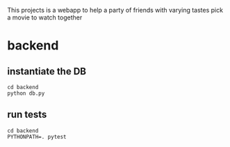 This projects is a webapp to help a party of friends with varying tastes pick a movie to watch together

# backend

## instantiate the DB

```
cd backend
python db.py
```

## run tests 

```
cd backend
PYTHONPATH=. pytest

```